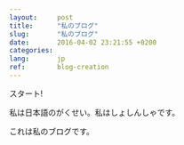 ```yaml
---
layout:     post
title:      "私のブログ"
slug:       "私のブログ"
date:       2016-04-02 23:21:55 +0200
categories:
lang:       jp
ref:        blog-creation
---
```


スタート!

私は日本語のがくせい。私はしょしんしゃです。

これは私のブログです。
